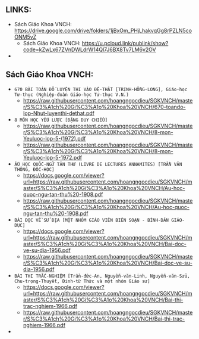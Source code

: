 
## LINKS:
* Sách Giáo Khoa VNCH: <https://drive.google.com/drive/folders/1jBxOm_PHjLhakvqGg8rPZLN5coONM5vZ>
  * Sách Giáo Khoa VNCH: https://u.pcloud.link/publink/show?code=kZwLx67ZVnDWLdrW14Ql7J6BX8Tv7LM6v2OV
* 

## Sách Giáo Khoa VNCH:
* ```670 BÀI TOÁN ĐỐ LUYỆN THI VÀO ĐỆ-THẤT [TRỊNH-HỒNG-LONG], Giáo-học Tư-thục (Nghiệp-đoàn Giáo-học Tư-thục V.N.)```
  * <https://raw.githubusercontent.com/hoangngocdieu/SGKVNCH/master/S%C3%A1ch%20Gi%C3%A1o%20Khoa%20VNCH/670-toando-lop-Nhut-luyenthi-dethat.pdf>
* ```8 MÔN HỌC YẾU LƯỢC [ĐẶNG DUY CHIỂU]```
  * <https://raw.githubusercontent.com/hoangngocdieu/SGKVNCH/master/S%C3%A1ch%20Gi%C3%A1o%20Khoa%20VNCH/8-mon-Yeuluoc-lop-5-(1972).pdf>
  * <https://raw.githubusercontent.com/hoangngocdieu/SGKVNCH/master/S%C3%A1ch%20Gi%C3%A1o%20Khoa%20VNCH/8-mon-Yeuluoc-lop-5-1972.pdf>
* ```ẤU HỌC QUỐC-NGỮ TÂN THƯ (LIVRE DE LECTURES ANNAMITES) [TRẦN VĂN THÔNG, ĐỐC-HỌC]```
  * <https://docs.google.com/viewer?url=https://raw.githubusercontent.com/hoangngocdieu/SGKVNCH/master/S%C3%A1ch%20Gi%C3%A1o%20Khoa%20VNCH/Au-hoc-quoc-ngu-tan-thu%20-1908.pdf>
  * <https://raw.githubusercontent.com/hoangngocdieu/SGKVNCH/master/S%C3%A1ch%20Gi%C3%A1o%20Khoa%20VNCH/Au-hoc-quoc-ngu-tan-thu%20-1908.pdf>
* ```BÀI ĐỌC VỀ SỬ ĐỊA [MỘT NHÓM GIÁO VIÊN BIÊN SOẠN - BÌNH-DÂN GIÁO-DỤC]```
  * <https://docs.google.com/viewer?url=https://raw.githubusercontent.com/hoangngocdieu/SGKVNCH/master/S%C3%A1ch%20Gi%C3%A1o%20Khoa%20VNCH/Bai-doc-ve-su-dia-1956.pdf>
  * <https://raw.githubusercontent.com/hoangngocdieu/SGKVNCH/master/S%C3%A1ch%20Gi%C3%A1o%20Khoa%20VNCH/Bai-doc-ve-su-dia-1956.pdf>
* ```BÀI THI TRẮC-NGHIỆM [Trần-đức-An, Nguyễn-văn-Linh, Nguyễn-văn-Sửu, Chu-trọng-Thuyết, Đinh-từ Thức và một nhóm Giáo sư]```
  * <https://docs.google.com/viewer?url=https://raw.githubusercontent.com/hoangngocdieu/SGKVNCH/master/S%C3%A1ch%20Gi%C3%A1o%20Khoa%20VNCH/Bai-thi-trac-nghiem-1966.pdf>
  * <https://raw.githubusercontent.com/hoangngocdieu/SGKVNCH/master/S%C3%A1ch%20Gi%C3%A1o%20Khoa%20VNCH/Bai-thi-trac-nghiem-1966.pdf>
* 
